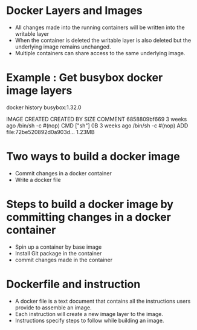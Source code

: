 
# Docker Layers and Images

 - All changes made into the running containers will be written into the writable layer
 - When the container is deleted the writable layer is also deleted but the underlying image remains unchanged.
 - Multiple containers can share access to the same underlying image.
 
  
 # Example : Get busybox docker image layers

docker history busybox:1.32.0

IMAGE               CREATED             CREATED BY                                      SIZE                COMMENT
6858809bf669        3 weeks ago         /bin/sh -c #(nop)  CMD ["sh"]                   0B
<missing>           3 weeks ago         /bin/sh -c #(nop) ADD file:72be520892d0a903d…   1.23MB
 
# Two ways to build a docker image
- Commit changes in a docker container
- Write a docker file


# Steps to build a docker image by committing changes in a docker container
- Spin up a container by base image
- Install Git package in the container
- commit changes made in the container

# Dockerfile and instruction
- A docker file is a text document that contains all the instructions users provide to assemble an image.
- Each instruction will create a new image layer to the image.
- Instructions specify steps to follow while building an image.


